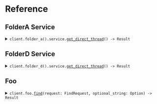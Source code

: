 # Reference
## FolderA Service
<details><summary><code>client.folder_a().service.<a href="/src/api/resources/folder_a/service/client.rs">get_direct_thread</a>() -> Result<Response, ApiError></code></summary>
<dl>
<dd>

#### 🔌 Usage

<dl>
<dd>

<dl>
<dd>

```rust
use seed_cross_package_type_names::prelude::*;

#[tokio::main]
async fn main() {
    let config = ClientConfig {
        ..Default::default()
    };
    let client = CrossPackageTypeNamesClient::new(config).expect("Failed to build client");
    client.folder_a.service.get_direct_thread(None).await;
}
```
</dd>
</dl>
</dd>
</dl>


</dd>
</dl>
</details>

## FolderD Service
<details><summary><code>client.folder_d().service.<a href="/src/api/resources/folder_d/service/client.rs">get_direct_thread</a>() -> Result<Response, ApiError></code></summary>
<dl>
<dd>

#### 🔌 Usage

<dl>
<dd>

<dl>
<dd>

```rust
use seed_cross_package_type_names::prelude::*;

#[tokio::main]
async fn main() {
    let config = ClientConfig {
        ..Default::default()
    };
    let client = CrossPackageTypeNamesClient::new(config).expect("Failed to build client");
    client.folder_a.service.get_direct_thread(None).await;
}
```
</dd>
</dl>
</dd>
</dl>


</dd>
</dl>
</details>

## Foo
<details><summary><code>client.foo.<a href="/src/api/resources/foo/client.rs">find</a>(request: FindRequest, optional_string: Option<OptionalString>) -> Result<ImportingType, ApiError></code></summary>
<dl>
<dd>

#### 🔌 Usage

<dl>
<dd>

<dl>
<dd>

```rust
use seed_cross_package_type_names::prelude::*;

#[tokio::main]
async fn main() {
    let config = ClientConfig {
        ..Default::default()
    };
    let client = CrossPackageTypeNamesClient::new(config).expect("Failed to build client");
    client
        .foo
        .find(
            &FindRequest {
                optional_string: OptionalString(Some("optionalString".to_string())),
                public_property: Some("publicProperty".to_string()),
                private_property: Some(1),
            },
            None,
        )
        .await;
}
```
</dd>
</dl>
</dd>
</dl>

#### ⚙️ Parameters

<dl>
<dd>

<dl>
<dd>

**public_property:** `Option<String>` 
    
</dd>
</dl>

<dl>
<dd>

**private_property:** `Option<i64>` 
    
</dd>
</dl>

<dl>
<dd>

**optional_string:** `OptionalString` 
    
</dd>
</dl>
</dd>
</dl>


</dd>
</dl>
</details>
